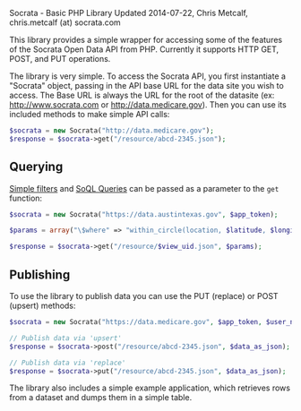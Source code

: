 Socrata - Basic PHP Library
Updated 2014-07-22, Chris Metcalf, chris.metcalf (at) socrata.com

This library provides a simple wrapper for accessing some of the features of the Socrata Open Data API from PHP. Currently it supports HTTP GET, POST, and PUT operations.

The library is very simple. To access the Socrata API, you first instantiate a "Socrata" object, passing in the API base URL for the data site you wish to access. The Base URL is always the URL for the root of the datasite (ex: http://www.socrata.com or http://data.medicare.gov). Then you can use its included methods to make simple API calls:

```php
$socrata = new Socrata("http://data.medicare.gov");
$response = $socrata->get("/resource/abcd-2345.json");
```

## Querying

[Simple filters](http://dev.socrata.com/docs/filtering.html) and [SoQL Queries](http://dev.socrata.com/docs/queries.html) can be passed as a parameter to the `get` function:

```php
$socrata = new Socrata("https://data.austintexas.gov", $app_token);

$params = array("\$where" => "within_circle(location, $latitude, $longitude, $range)");

$response = $socrata->get("/resource/$view_uid.json", $params);
```

## Publishing

To use the library to publish data you can use the PUT (replace) or POST (upsert) methods:

```php
$socrata = new Socrata("https://data.medicare.gov", $app_token, $user_name, $password);

// Publish data via 'upsert'
$response = $socrata->post("/resource/abcd-2345.json", $data_as_json);

// Publish data via 'replace'
$response = $socrata->put("/resource/abcd-2345.json", $data_as_json);
```

The library also includes a simple example application, which retrieves rows from a dataset and dumps them in a simple table.
